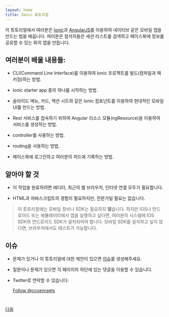 ```yaml
---
layout: home
title: Ionic 튜토리얼
---
```


<!--
In this tutorial, you learn how to build a native-like mobile application with  [Ionic]
(http://ionicframework.com/) and [AngularJS](https://angularjs.org/). 
You build a Conference application that allows the attendees of a conference to browse through the list of sessions, and share information on Facebook. 
-->
이 튜토리얼에서 여러분은 [Ionic](http://ionicframework.com/)과 [AngularJS](https://angularjs.org/)를 이용하여 네이티브 같은 모바일 앱을 만드는 법을 배웁니다.
여러분은 참석자들은 세션 리스트를 검색하고 페이스북에 정보를 공유할 수 있는 회의 앱을 만듭니다.

<!--
## What You Will Learn:

- How to create and build (compile and package) an Ionic project using the CLI (Command Line Interface).

- How to start from one of the Ionic starter apps

- How to build a modern mobile UI using Ionic components such as side menu, cards, action sheets, etc. 

- How to create a service using the Angular resource module (ngResource) to access REST services

- How to use controllers

- How to use routing

- How to login with Facebook, and publish information to your feed
-->
## 여러분이 배울 내용들:

- CLI(Command Line Interface)를 이용하여 Ionic 프로젝트를 빌드(컴파일과 패키징)하는 방법.

- Ionic starter app 중의 하나를 시작하는 방법.

- 슬라이드 메뉴, 카드, 액션 시트와 같은 Ionic 컴포넌트를 이용하여 현대적인 모바일 UI를 만드는 방법.

- Rest 서비스를 접속하기 위하여 Angular 리소스 모듈(ngResource)을 이용하여 서비스를 생성하는 방법.

- controller를 사용하는 방법.

- routing을 사용하는 방법.

- 페이스북에 로그인하고 여러분의 피드에 기록하는 방법.

<!--
## Requirements

- To complete this workshop, all you need is a code editor, a modern browser, and a connection to the Internet.

- A working knowledge of HTML and JavaScript is assumed, but you don't need to be a JavaScript guru.

>A mobile device or a Mobile SDK is **not** a requirement for this tutorial. However, 
if you want to run the application on an iOS and/or an Android device or emulator, 
you need the iOS SDK and/or the Android SDK installed on your system. If you don't want to install a Mobile SDK, you'll be able to test your application in a browser on your computer.
-->
## 알아야 할 것

- 이 작업을 완료하려면 에디터, 최근의 웹 브라우저, 인터넷 연결 모두가 필요합니다.

- HTML과 자바스크립트의 경험이 필요하지만, 전문가일 필요는 없습니다.

>이 튜토리얼에는 모바일 장비나 SDK는 필요하지 **않**습니다. 하지만 IOS나 안드로이드 또는 에뮬레이터에서 앱을 실행하고 싶다면, 여러분의 시스템에 IOS SDK와 안드로이드 SDK가 설치되어야 합니다. 모바일 SDK를 설치하고 싶지 않다면, 브라우저에서도 테스트가 가능합니다.

<!--
## Issues

- Please create an issue [here](https://github.com/ccoenraets/ionic-tutorial/issues) if you run
into any problem or if you have a suggestion to improve this tutorial.

- You can also use the Comments section at the bottom of each module to ask a question or report a problem.

- You can contact me on Twitter:
-->
## 이슈

- 문제가 있거나 이 튜토리얼에 대한 제안이 있으면 [이슈](https://github.com/harryoh/ionic-tutorial-ko/issues)를 생성해주세요.

- 질문이나 문제가 있으면 각 페이지의 하단에 있는 댓글을 이용할 수 있습니다.

- Twitter로 연락할 수 있습니다:

    <a href="https://twitter.com/ccoenraets" class="twitter-follow-button" data-show-count="true" 
    data-size="large" data-lang="en">Follow 
    @ccoenraets</a>
    <script>!function(d,s,id){var js,fjs=d.getElementsByTagName(s)[0];if(!d.getElementById(id)){js=d.createElement(s);js.id=id;js.src="//platform.twitter.com/widgets.js";fjs.parentNode.insertBefore(js,fjs);}}(document,"script","twitter-wjs");</script>

<div class="row" style="margin-top:40px;">
<div class="col-sm-12">
<a href="install-ionic.html" class="btn btn-default pull-right">다음 <i class="glyphicon
glyphicon-chevron-right"></i></a>
</div>
</div>
